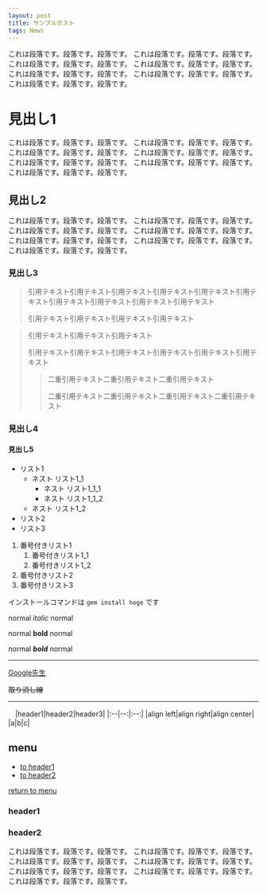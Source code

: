 ```yaml
---
layout: post
title: サンプルポスト
tags: News
---
```


これは段落です。段落です。段落です。
これは段落です。段落です。段落です。
これは段落です。段落です。段落です。
これは段落です。段落です。段落です。
これは段落です。段落です。段落です。
これは段落です。段落です。段落です。
これは段落です。段落です。段落です。

# 見出し1

これは段落です。段落です。段落です。
これは段落です。段落です。段落です。
これは段落です。段落です。段落です。
これは段落です。段落です。段落です。
これは段落です。段落です。段落です。
これは段落です。段落です。段落です。
これは段落です。段落です。段落です。

## 見出し2

これは段落です。段落です。段落です。
これは段落です。段落です。段落です。
これは段落です。段落です。段落です。
これは段落です。段落です。段落です。
これは段落です。段落です。段落です。
これは段落です。段落です。段落です。
これは段落です。段落です。段落です。

### 見出し3

> 引用テキスト引用テキスト引用テキスト引用テキスト引用テキスト引用テキスト引用テキスト引用テキスト引用テキスト引用テキスト
>
> 引用テキスト引用テキスト引用テキスト引用テキスト

> 引用テキスト引用テキスト引用テキスト
> 
> 引用テキスト引用テキスト引用テキスト引用テキスト引用テキスト引用テキスト
>> 二重引用テキスト二重引用テキスト二重引用テキスト
>> 
>> 二重引用テキスト二重引用テキスト二重引用テキスト二重引用テキスト

### 見出し4
#### 見出し5

- リスト1
    - ネスト リスト1_1
        - ネスト リスト1_1_1
        - ネスト リスト1_1_2
    - ネスト リスト1_2
- リスト2
- リスト3

1. 番号付きリスト1
    1. 番号付きリスト1_1
    1. 番号付きリスト1_2
1. 番号付きリスト2
1. 番号付きリスト3

インストールコマンドは `gem install hoge` です

normal *italic* normal

normal **bold** normal

normal ***bold*** normal

***

[Google先生](https://www.google.co.jp/)


~~取り消し線~~

***

　|header1|header2|header3|
|:--|--:|:--:|
|align left|align right|align center|
|a|b|c|

## menu
* [to header1](#header1)
* [to header2](#header2)

[return to menu](#menu)
### header1
### header2

これは段落です。段落です。段落です。
これは段落です。段落です。段落です。
これは段落です。段落です。段落です。
これは段落です。段落です。段落です。
これは段落です。段落です。段落です。
これは段落です。段落です。段落です。
これは段落です。段落です。段落です。